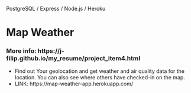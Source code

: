 PostgreSQL / Express / Node.js / Heroku

# Map Weather
<h3>More info: https://j-filip.github.io/my_resume/project_item4.html</h3>
<ul>
     <li>Find out Your geolocation and get weather and air quality data for the location. You can also see where others have checked-in on the map.  <br>
         <li>LINK: https://map-weather-app.herokuapp.com/
     
